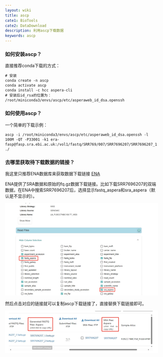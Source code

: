```yaml
---
layout: wiki
title: ascp
cate1: BioTools
cate2: DataDownload
description: 利用ascp下载数据
keywords: ascp
---
```


### 如何安装ascp？
直接推荐conda下载的方式：
```shell
# 安装
conda create -n ascp
conda activate ascp
conda install -c hcc aspera-cli
# 安装后id_rsa的位置为：
/root/miniconda3/envs/ascp/etc/asperaweb_id_dsa.openssh
```
### 如何使用ascp？
一个简单的下载示例：
```shell
ascp -i /root/miniconda3/envs/ascp/etc/asperaweb_id_dsa.openssh -l 100M -QT -P33001 -k1 era-fasp@fasp.sra.ebi.ac.uk:/vol1/fastq/SRR769/007/SRR7696207/SRR7696207_1.fastq.gz ./
```
### 去哪里获取待下载数据的链接？

我这里只推荐ENA数据库来获取数据下载链接 [ENA](https://www.ebi.ac.uk/ena/browser/home)

ENA提供了SRA数据和原始的fq.gz数据下载链接。比如下载SRR7696207的双端数据，在ENA中搜索SRR7696207后，选择显示fastq_aspera和sra_aspera（默认是不显示的）。

![show_ascp_of_sra_fq](/images/wiki/ascp_1.png)

然后点击对应的链接就可以复制ascp下载链接了，直接替换下载链接即可。

![copy_ascp_of_sra_fq](/images/wiki/ascp_2.png)
